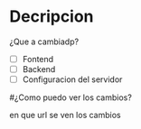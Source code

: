 # Decripcion

¿Que a cambiadp?

- [ ] Fontend
- [ ] Backend
- [ ] Configuracion del servidor

#¿Como puedo ver los cambios?

en que url se ven los cambios
